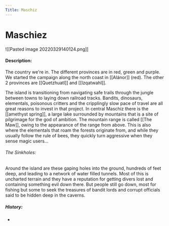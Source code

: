 ```yaml
---
Title: Maschiz
---
```

# Maschiez
![[Pasted image 20220329140124.png]]

#### Description:
The country we're in. The different provinces are in red, green and purple. We started the campaign along the north coast in [[Alánor]] (red). The other 2 provinces are [[Quetzhuatl]] and [[Izqatwahl]].

The island is transitioning from navigating safe trails through the jungle between towns to laying down railroad tracks. Bandits, dinosaurs, elementals, poisonous critters and the cripplingly slow pace of travel are all great reasons to invest in that project. In central Maschiz there is the [[amethyst spring]], a large lake surrounded by mountains that is a site of pilgrimage for the god of ambition. The mountain range is called [[The Maw]], owing to the appearance of the range from above. This is also where the elementals that roam the forests originate from, and while they usually follow the rule of bees, they quickly turn aggressive when they sense magic users…

###### The Sinkholes:
Around the island are these gaping holes into the ground, hundreds of feet deep, and leading to a network of water filled tunnels. Most of this is uncharted terrain and they have a reputation for getting divers lost and containing something evil down there. But people still go down, most for fishing but some to seek the treasures of bandit lords and corrupt officials said to be hidden deep in the caverns.

##### History:
-


